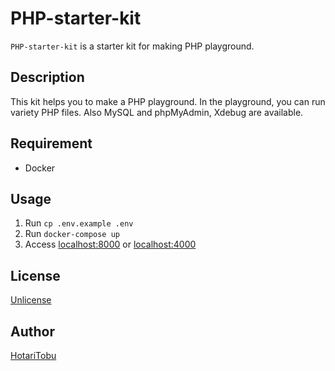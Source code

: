 # PHP-starter-kit

`PHP-starter-kit` is a starter kit for making PHP playground.

## Description

This kit helps you to make a PHP playground.
In the playground, you can run variety PHP files.
Also MySQL and phpMyAdmin, Xdebug are available.

## Requirement

- Docker

## Usage

1. Run `cp .env.example .env`
2. Run `docker-compose up`
3. Access [localhost:8000](http://localhost:8000/) or [localhost:4000](http://localhost:4000/)

## License

[Unlicense](LICENSE)

## Author

[HotariTobu](https://github.com/HotariTobu)
